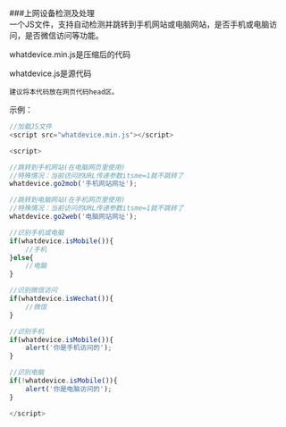 ###上网设备检测及处理  
一个JS文件，支持自动检测并跳转到手机网站或电脑网站，是否手机或电脑访问，是否微信访问等功能。  
  
whatdevice.min.js是压缩后的代码  
  
whatdevice.js是源代码  
  
`建议将本代码放在网页代码head区。`	 
  
示例：  
```javascript
//加载JS文件
<script src="whatdevice.min.js"></script>

<script>

//跳转到手机网站(在电脑网页里使用)
//特殊情况：当前访问的URL传递参数itsme=1就不跳转了
whatdevice.go2mob('手机网站网址');

//跳转到电脑网站(在手机网页里使用)
//特殊情况：当前访问的URL传递参数itsme=1就不跳转了
whatdevice.go2web('电脑网站网址');

//识别手机或电脑
if(whatdevice.isMobile()){
	//手机
}else{
	//电脑
}

//识别微信访问
if(whatdevice.isWechat()){
	//微信
}

//识别手机
if(whatdevice.isMobile()){
	alert('你是手机访问的');
}

//识别电脑
if(!whatdevice.isMobile()){
	alert('你是电脑访问的');
}

</script>
```